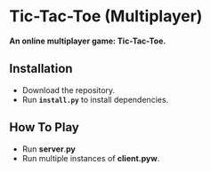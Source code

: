 # Tic-Tac-Toe (Multiplayer)

__An online multiplayer game: Tic-Tac-Toe.__


## Installation
* Download the repository.
* Run **`install.py`** to install dependencies.


## How To Play
* Run **server**.**py**
* Run multiple instances of **client.pyw**.
